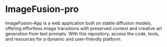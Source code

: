 # ImageFusion-pro
ImageFusion-App is a web application built on stable diffusion models, offering effortless image transitions with preserved context and creative art generation from text prompts. With this repository, access the code, tools, and resources for a dynamic and user-friendly platform.
